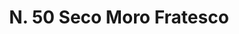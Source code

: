 ---
title: "N. 50 Seco Moro Fratesco"
permalink: "/edition/plant050/"
plant-name: "N. 50"
plant-number: "050"
plant-xml: "/assets/xml/plant050.xml"
plant-img1: "/assets/img/plant050_verso.jpg"
plant-img2: "/assets/img/plant050.jpg"
plant-title: "N. 50 Seco Moro Fratesco"
plant-wfo-link: "http://www.worldfloraonline.org/taxon/wfo-0000450150"
plant-kew-link: ""
plant-taxon-content: "Melia Azedarach L."
layout: single-xml
---